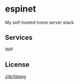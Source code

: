 # espinet

My self-hosted home server stack.

## Services

WIP

## License

[zlib/libpng](LICENSE.md)

